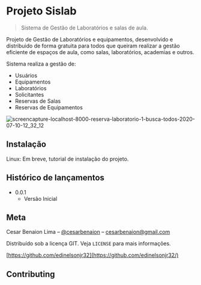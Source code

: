 # Projeto Sislab
> Sistema de Gestão de Laboratórios e salas de aula.


Projeto de Gestão de Laboratórios e equipamentos, desenvolvido e distribuido de forma gratuita para todos que queiram realizar a gestão eficiente de espaços de aula, como salas, laboratórios, academias e outros.

Sistema realiza a gestão de:
* Usuários
* Equipamentos
* Laboratórios
* Solicitantes
* Reservas de Salas 
* Reservas de Equipamentos

![screencapture-localhost-8000-reserva-laboratorio-1-busca-todos-2020-07-10-12_32_12](https://user-images.githubusercontent.com/20133000/87186897-a8d1ff00-c2c2-11ea-8499-a692ff738a01.png)



## Instalação

Linux:
Em breve, tutorial de instalação do projeto.



## Histórico de lançamentos

* 0.0.1
    * Versão Inicial

## Meta

Cesar Benaion Lima – [@cesarbenaion](https://twitter.com/...) – cesarbenaion@gmail.com

Distribuído sob a licença GIT. Veja `LICENSE` para mais informações.

[https://github.com/edinelsonjr32](https://github.com/edinelsonjr32/)

## Contributing


[npm-image]: https://img.shields.io/npm/v/datadog-metrics.svg?style=flat-square
[npm-url]: https://npmjs.org/package/datadog-metrics
[npm-downloads]: https://img.shields.io/npm/dm/datadog-metrics.svg?style=flat-square
[travis-image]: https://img.shields.io/travis/dbader/node-datadog-metrics/master.svg?style=flat-square
[travis-url]: https://travis-ci.org/dbader/node-datadog-metrics
[wiki]: https://github.com/seunome/seuprojeto/wiki
